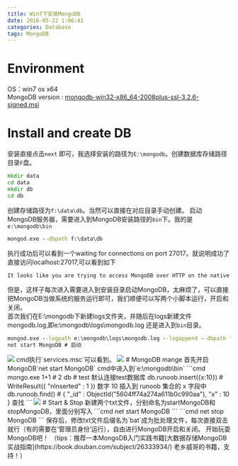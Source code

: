 ```yaml
---
title: Win7下安装MongoDB
date: 2016-05-22 1:06:41 
categories: Database
tags: MongoDB
---
```

# Environment
OS：win7 os x64  
MongoDB version : [mongodb-win32-x86_64-2008plus-ssl-3.2.6-signed.msi](http://www.mongodb.org/downloads)  
# Install and create DB
安装直接点击`next` 即可，我选择安装的路径为`E:\mongodb`。创建数据库存储路径目录`F`盘。    
```cmd
mkdir data
cd data
mkdir db
cd db
```  
创建存储路径为`f:\data\db`。当然可以直接在对应目录手动创建。
启动MongoDB服务器，需要进入到MongoDB安装路径的`bin`下。我的是`e:\mongodb\bin`    
```cmd
mongod.exe --dbpath f:\data\db
```  
执行成功后可以看到一个waiting for connections on port 27017。就说明成功了直接访问localhost:27017,可以看到如下  
```cmd
It looks like you are trying to access MongoDB over HTTP on the native driver port.
```  
但是，这样子每次进入需要进入到安装目录启动MongoDB，太麻烦了，可以直接把MongoDB当做系统的服务运行即可，我们顺便可以写两个小脚本运行，开启和关闭。  
首次我们在E:\mongodb下新建logs文件夹，并随后在logs新建文件mongodb.log,即e:\mongodb\logs\mongodb.log
还是进入到`bin`目录。   
```cmd
mongod.exe --logpath e:\mongodb\logs\mongodb.log --logappend --dbpath f:\data\db --serviceName MongoDB --install  # 配置成服务
net start MongoDB # 启动
```  
<img src = "https://minenet.github.io/image/installMongDB_1.png" class = "img-center">
cmd执行`services.msc`可以看到。
<img src = "https://minenet.github.io/image/installMongoDB_2.png" class = "img-center">
# MongoDB mange
首先开启MongoDB`net start MongoDB`  
cmd中进入到`e:\mongodb\bin`  
```cmd
mongo.exe
1+1     # 2
db      # test 默认连接test数据库
db.runoob.insert({x:10})      # WriteResult({ "nInserted" : 1 }) 数字 10 插入到 runoob 集合的 x 字段中
db.runoob.find()     # { "_id" : ObjectId("5604ff74a274a611b0c990aa"), "x" : 10 } 查找
```  
<img src = "https://minenet.github.io/image/installMongoDB_3.png" class = "img-center">
# Start & Stop
新建两个txt文件，分别命名为startMongoDB和stopMongoDB，里面分别写入
```cmd
net start MongoDB
```   
```cmd
net stop MongoDB
``` 
保存后，修改txt文件后缀名为`bat`成为批处理文件，每次直接双击就行（有的需要在‘管理员身份’运行），自由进行MongoDB开启和关闭。  
开始玩耍MongoDB吧！
（tips：推荐一本MongoDB入门实践书籍[大数据存储MongoDB实战指南](https://book.douban.com/subject/26333934/) 老乡威哥的书籍，支持！）